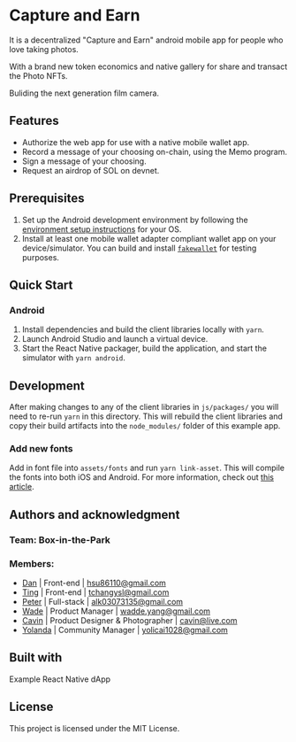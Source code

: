 # Capture and Earn

It is a decentralized "Capture and Earn" android mobile app for people who love taking photos.

With a brand new token economics and native gallery for share and transact the Photo NFTs.

Buliding the next generation film camera.

## Features

- Authorize the web app for use with a native mobile wallet app.
- Record a message of your choosing on-chain, using the Memo program.
- Sign a message of your choosing.
- Request an airdrop of SOL on devnet.

## Prerequisites

1. Set up the Android development environment by following the [environment setup instructions](https://reactnative.dev/docs/environment-setup) for your OS.
2. Install at least one mobile wallet adapter compliant wallet app on your device/simulator. You can build and install [`fakewallet`](../../android/fakewallet/) for testing purposes.

## Quick Start

### Android

1. Install dependencies and build the client libraries locally with `yarn`.
2. Launch Android Studio and launch a virtual device.
3. Start the React Native packager, build the application, and start the simulator with `yarn android`.

## Development

After making changes to any of the client libraries in `js/packages/` you will need to re-run `yarn` in this directory. This will rebuild the client libraries and copy their build artifacts into the `node_modules/` folder of this example app.

### Add new fonts

Add in font file into `assets/fonts` and run `yarn link-asset`. This will compile the fonts into both iOS and Android. For more information, check out [this article](https://mehrankhandev.medium.com/ultimate-guide-to-use-custom-fonts-in-react-native-77fcdf859cf4).

## Authors and acknowledgment

### Team: Box-in-the-Park

### Members:

- [Dan](https://github.com/danhsucowboy) | Front-end | hsu86110@gmail.com
- [Ting](https://github.com/this-ting) | Front-end | tchangysl@gmail.com
- [Peter](https://github.com/sc0Vu) | Full-stack | alk03073135@gmail.com
- [Wade](https://github.com/Nasuyue) | Product Manager | wadde.yang@gmail.com
- [Cavin](https://github.com/ImCavinc) | Product Designer & Photographer | cavin@live.com
- [Yolanda]() | Community Manager | yolicai1028@gmail.com

## Built with

Example React Native dApp

## License

This project is licensed under the MIT License.
